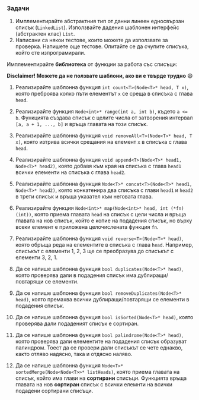 ### Задачи

1. Имплементирайте абстрактния тип от данни линеен едносвързан списък (`LinkedList`). Използвайте дадения шаблонен интерфейс (абстрактен клас) `List`.
2. Написани са някои тестове, които можете да използвате за проверка. Напишете още тестове. Опитайте се да счупите списъка, който сте изпрограмирали.

Имплементирайте **библиотека** от функции за работа със списъци:

**Disclaimer! Можете да не ползвате шаблони, ако ви е твърде трудно** :smile:

1. Реализирайте шаблонна функция `int count<T>(Node<T>* head, T x)`,
която преброява колко пъти елементът `x` се среща в списъка с глава `head`.

2. Реализирайте функция `Node<int>* range(int a, int b)`, където `a <= b`.
Функцията създава списък с целите числа от затворения интервал `[a, a + 1, ..., b]`
и връща главата на този списък.

3. Реализирайте шаблонна функция `void removeAll<T>(Node<T>* head, T x)`,
която изтрива всички срещания на елемент `x` в списъка с глава `head`.

4. Реализирайте шаблонна функция `void append<T>(Node<T>* head1, Node<T>* head2)`,
която добавя към края на списъка с глава `head1` всички елементи на списъка с глава `head2`.

5. Реализирайте шаблонна функция `Node<T>* concat<T>(Node<T>* head1, Node<T>* head2)`,
която конкатенира два списъка с глави `head1` и `head2` в трети списък и връща указател към неговата глава.

6. Реализирайте функция `Node<int>* map(Node<int>* head, int (*fn)(int))`,
която приема главата `head` на списък с цели числа и връща главата на нов списък,
който е копие на подадения списък, но върху всеки елемент е приложена целочислената функция `fn`.

7. Реализирайте шаблонна функция `void reverse<T>(Node<T>* head)`,
която обръща реда на елементите в списъка с глава `head`. Например, списъкът с елементи 1, 2, 3
ще се преобразува до списъкът с елементи 3, 2, 1.

8. Да се напише шаблонна функция `bool duplicates(Node<T>* head)`, която проверява
дали в подадения списък има дублиращи/повтарящи се елементи.

9. Да се напише шаблонна функция `bool removeDuplicates(Node<T>* head)`, която премахва всички
дублиращи/повтарящи се елементи в подадения списък.

10. Да се напише шаблонна функция `bool isSorted(Node<T>* head)`, която проверява дали
подаденият списък е сортиран.

11. Да се напише шаблонна функция `bool palindrome(Node<T>* head)`, която проверява дали
елементите на подадения списък образуват палиндром.
Тоест да се провери дали списъкът се чете еднакво, както отляво надясно, така и отдясно наляво.

12. Да се напише шаблонна функция `Node<T>* sortedMerge(Node<Node<T>>* listHeads)`,
която приема главата на списък, който има глави на **сортирани** списъци.
Функцията връща главата на нов **сортиран** списък с всички елемнти на всички подадени сортирани списъци.
